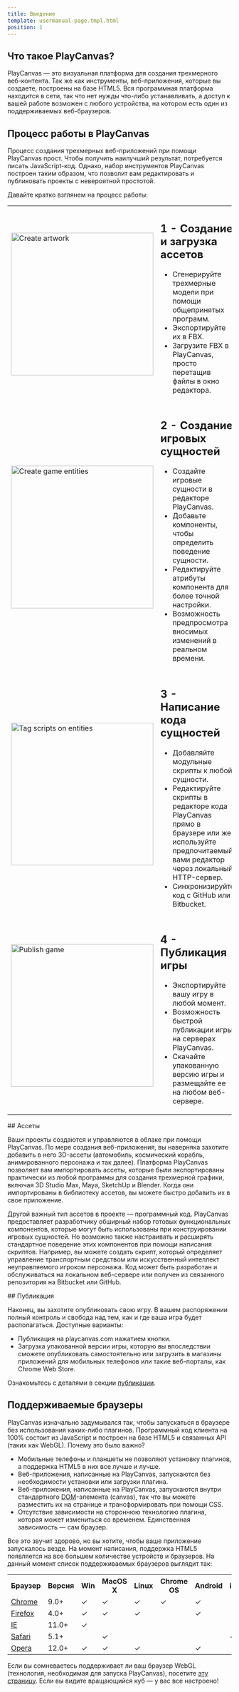 ```yaml
---
title: Введение
template: usermanual-page.tmpl.html
position: 1
---
```


## Что такое PlayCanvas?

PlayCanvas — это визуальная платформа для создания трехмерного веб-контента. Так же как инструменты, веб-приложения, которые вы создаете, построены на базе HTML5. Вся программная платформа находится в сети, так что нет нужды что-либо устанавливать, а доступ к вашей работе возможен с любого устройства, на котором есть один из поддерживаемых веб-браузеров.

## Процесс работы в PlayCanvas

Процесс создания трехмерных веб-приложений при помощи PlayCanvas прост. Чтобы получить наилучший результат, потребуется писать JavaScript-код. Однако, набор инструментов PlayCanvas построен таким образом, что позволит вам редактировать и публиковать проекты с невероятной простотой.

Давайте кратко взглянем на процесс работы:

<table class="table">
    <tr>
        <td>
            <img alt="Create artwork" width="320" src="/images/platform/workflow/workflow_art.jpg"></img>
        </td>
        <td>
            <h2>1 - Создание и загрузка ассетов</h2>
            <ul>
                <li>Сгенерируйте трехмерные модели при помощи общепринятых программ.</li>
                <li>Экспортируйте их в FBX.</li>
                <li>Загрузите FBX в PlayCanvas, просто перетащив файлы в окно редактора.</li>
            </ul>
        </td>
    </tr>
    <tr>
        <td>
            <img alt="Create game entities" width="320" src="/images/platform/workflow/workflow_design.jpg"></img>
        </td>
        <td>
            <h2>2 - Создание игровых сущностей</h2>
            <ul>
                <li>Создайте игровые сущности в редакторе PlayCanvas.</li>
                <li>Добавьте компоненты, чтобы определить поведение сущности.</li>
                <li>Редактируйте атрибуты компонента для более точной настройки.</li>
                <li>Возможность предпросмотра вносимых изменений в реальном времени.</li>
            </ul>
        </td>
    </tr>
    <tr>
        <td>
            <img alt="Tag scripts on entities" width="320" src="/images/platform/workflow/workflow_scripting.jpg"></img>
        </td>
        <td>
            <h2>3 - Написание кода сущностей</h2>
            <ul>
                <li>Добавляйте модульные скрипты к любой сущности.</li>
                <li>Редактируйте скрипты в редакторе кода PlayCanvas прямо в браузере или же используйте предпочитаемый вами редактор через локальный HTTP-сервер.</li>
                <li>Синхронизируйте код с GitHub или Bitbucket.</li>
            </ul>
        </td>
    </tr>
    <tr>
        <td>
            <img alt="Publish game" width="320" src="/images/platform/workflow/workflow_publish.jpg"></img>
        </td>
        <td>
            <h2>4 - Публикация игры</h2>
            <ul>
                <li>Экспортируйте вашу игру в любой момент.</li>
                <li>Возможность быстрой публикации игры на серверах PlayCanvas.</li>
                <li>Скачайте упакованную версию игры и размещайте ее на любом веб-сервере.</li>
            </ul>
        </td>
    </tr>
</table>

## Ассеты

Ваши проекты создаются и управляются в облаке при помощи PlayCanvas. По мере создания веб-приложения, вы наверняка захотите добавить в него 3D-ассеты (автомобиль, космический корабль, анимированного персонажа и так далее). Платформа PlayCanvas позволяет вам импортировать ассеты, которые были экспортированы практически из любой программы для создания трехмерной графики, включая 3D Studio Max, Maya, SketchUp и Blender. Когда они импортированы в библиотеку ассетов, вы можете быстро добавить их в свое приложение.

Другой важный тип ассетов в проекте — программный код. PlayCanvas предоставляет разработчику обширный набор готовых функциональных компонентов, которые могут быть использованы при конструировании игровых сущностей. Но возможно также настраивать и расширять стандартное поведение этих компонентов при помощи написания скриптов. Например, вы можете создать скрипт, который определяет управление транспортным средством или искусственный интеллект неуправляемого игроком персонажа. Код может быть разработан и обслуживаться на локальном веб-сервере или получен из связанного репозитория на Bitbucket или GitHub.

## Публикация

Наконец, вы захотите опубликовать свою игру. В вашем распоряжении полный контроль и свобода над тем, как и где ваша игра будет располагаться. Доступные варианты:

* Публикация на playcanvas.com нажатием кнопки.
* Загрузка упакованной версии игры, которую вы впоследствии сможете опубликовать самостоятельно или загрузить в магазины приложений для мобильных телефонов или такие веб-порталы, как Chrome Web Store.

Ознакомьтесь с деталями в секции [публикации][1].

## Поддерживаемые браузеры

PlayCanvas изначально задумывался так, чтобы запускаться в браузере без использования каких-либо плагинов. Программный код клиента на 100% состоит из JavaScript и построен на базе HTML5 и связанных API (таких как WebGL). Почему это было важно?

* Мобильные телефоны и планшеты не позволяют установку плагинов, а поддержка HTML5 в них все лучше и лучше.
* Веб-приложения, написанные на PlayCanvas, запускаются без необходимости установки или загрузки плагина.
* Веб-приложения, написанные на PlayCanvas, запускаются внутри стандартного [DOM][2]-элемента (canvas), так что вы можете разместить их на странице и трансформировать при помощи CSS.
* Отсутствие зависимости на стороннюю технологию плагина, которая может измениться со временем. Единственная зависимость — сам браузер.

Все это звучит здорово, но вы хотите, чтобы ваше приложение запускалось везде. На момент написания, поддержка HTML5 появляется на все большем количестве устройств и браузеров. На данный момент список поддерживаемых браузеров выглядит так:

<table class="table table-striped table-bordered">
    <tr><th>Браузер</th><th>Версия</th><th>Win</th><th>MacOS X</th><th>Linux</th><th>Chrome OS</th><th>Android</th><th>iOS</th></tr>
    <tr><td><a href="http://www.google.com/chrome/">Chrome</a></td><td>9.0+</td>
        <td>&#x2713;</td><td>&#x2713;</td><td>&#x2713;</td><td>&#x2713;</td><td>&#x2713;</td><td></td>
    </tr>
    <tr><td><a href="http://www.mozilla.org/firefox/">Firefox</a></td><td>4.0+</td>
        <td>&#x2713;</td><td>&#x2713;</td><td>&#x2713;</td><td></td><td>&#x2713;</td><td></td>
    </tr>
    <tr><td><a href="http://windows.microsoft.com/en-us/internet-explorer/download-ie">IE</a></td><td>11.0+</td>
        <td>&#x2713;</td><td></td><td></td><td></td><td></td><td></td>
    </tr>
    <tr><td><a href="http://www.apple.com/safari/">Safari</a></td><td>5.1+</td>
        <td></td><td>&#x2713;</td><td></td><td></td><td></td><td>&#x2713;</td>
    </tr>
    <tr><td><a href="http://www.opera.com/">Opera</a></td><td>12.0+</td>
        <td>&#x2713;</td><td>&#x2713;</td><td>&#x2713;</td><td></td><td>&#x2713;</td><td></td>
    </tr>
</table>

Если вы сомневаетесь поддерживает ли ваш браузер WebGL (технология, необходимая для запуска PlayCanvas), посетите [эту страницу][3]. Если вы видите вращающийся куб — у вас все настроено!

[1]: /user-manual/publishing
[2]: /user-manual/glossary/#dom
[3]: http://get.webgl.org/

